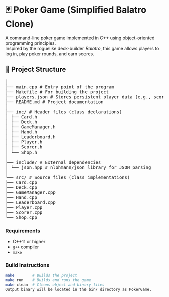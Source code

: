 # 🃏 Poker Game (Simplified Balatro Clone)

A command-line poker game implemented in C++ using object-oriented programming principles.  
Inspired by the roguelike deck-builder *Balatro*, this game allows players to log in, play poker rounds, and earn scores.


## 📂 Project Structure
<pre>
│
├── main.cpp # Entry point of the program
├── Makefile # For building the project
├── players.json # Stores persistent player data (e.g., scores, money, inventory)
├── README.md # Project documentation
│
├── inc/ # Header files (class declarations)
│ ├── Card.h
│ ├── Deck.h
│ ├── GameManager.h
│ ├── Hand.h
│ ├── Leaderboard.h
│ ├── Player.h
│ ├── Scorer.h
│ └── Shop.h
│
├── include/ # External dependencies
│ └── json.hpp # nlohmann/json library for JSON parsing
│
└── src/ # Source files (class implementations)
├── Card.cpp
├── Deck.cpp
├── GameManager.cpp
├── Hand.cpp
├── Leaderboard.cpp
├── Player.cpp
├── Scorer.cpp
└── Shop.cpp
</pre>

### Requirements
- C++11 or higher
- `g++` compiler
- `make`

### Build Instructions
```bash
make        # Builds the project
make run    # Builds and runs the game
make clean  # Cleans object and binary files
Output binary will be located in the bin/ directory as PokerGame.
